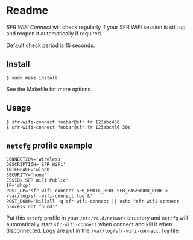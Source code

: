 # Readme

*SFR WiFi Connect* will check regularly if your SFR WiFi session is still up
and reopen it automatically if required.

Default check period is 15 seconds.

## Install

    $ sudo make install

See the Makefile for more options.

## Usage

    $ sfr-wifi-connect foobar@sfr.fr 123abc456
    $ sfr-wifi-connect foobar@sfr.fr 123abc456 30s

## `netcfg` profile example

    CONNECTION='wireless'
    DESCRIPTION='SFR WiFi'
    INTERFACE='wlan0'
    SECURITY='none'
    ESSID='SFR WiFi Public'
    IP='dhcp'
    POST_UP='sfr-wifi-connect SFR_EMAIL_HERE SFR_PASSWORD_HERE > /var/log/sfr-wifi-connect.log &'
    POST_DOWN='killall -q sfr-wifi-connect || echo "sfr-wifi-connect process not found"'

Put this `netcfg` profile in your `/etc/rc.d/network` directory and `netcfg`
will automatically start `sfr-wifi-connect` when connect and kill it when
disconnected. Logs are put in the `/var/log/sfr-wifi-connect.log` file.

